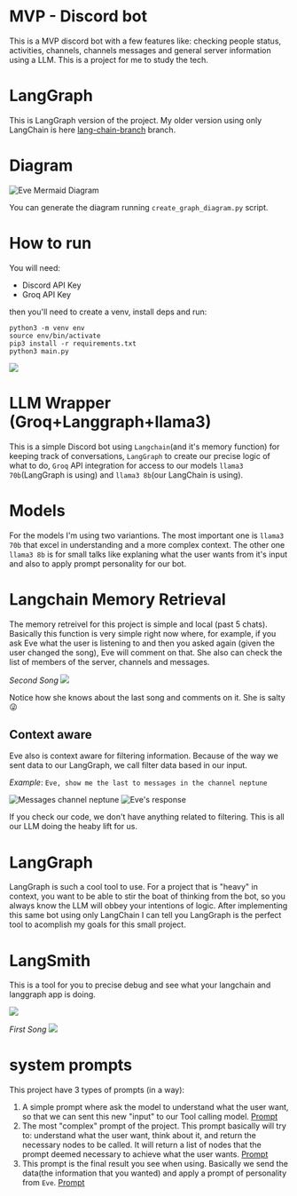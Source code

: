 # MVP - Discord bot
This is a MVP discord bot with a few features like: checking people status, activities, channels, channels messages and general server information using a LLM. This is a project for me to study the tech.

# LangGraph
This is LangGraph version of the project. My older version using only LangChain is here [lang-chain-branch](https://github.com/rxgoa/EveProject/tree/lang-chain) branch.

# Diagram
![Eve Mermaid Diagram](images/eve_diagram.png)

You can generate the diagram running `create_graph_diagram.py` script.

# How to run
You will need:
- Discord API Key
- Groq API Key

then you'll need to create a venv, install deps and run:
```
python3 -m venv env
source env/bin/activate
pip3 install -r requirements.txt
python3 main.py
```
![](/images/eve_hello.jpeg)

# LLM Wrapper (Groq+Langgraph+llama3)
This is a simple Discord bot using `Langchain`(and it's memory function) for keeping track of conversations, `LangGraph` to create our precise logic of what to do, `Groq` API integration for access to our models `llama3 70b`(LangGraph is using) and `llama3 8b`(our LangChain is using).

# Models
For the models I'm using two variantions. The most important one is `llama3 70b` that excel in understanding and a more complex context. The other one `llama3 8b` is for small talks like explaning what the user wants from it's input and also to apply prompt personality for our bot.

# Langchain Memory Retrieval
The memory retreivel for this project is simple and local (past 5 chats). Basically this function is very simple right now where, for example, if you ask Eve what the user is listening to and then you asked again (given the user changed the song), Eve will comment on that. She also can check the list of members of the server, channels and messages.

*Second Song*
![](/images/eve_memory_remember.png)

Notice how she knows about the last song and comments on it. She is salty 😜

## Context aware
Eve also is context aware for filtering information. Because of the way we sent data to our LangGraph, we call filter data based in our input.

*Example*: `Eve, show me the last to messages in the channel neptune`

![Messages channel neptune](/images/neptune_messages.png)
![Eve's response](/images/neptune_messages_eve.png)

If you check our code, we don't have anything related to filtering. This is all our LLM doing the heaby lift for us.

# LangGraph
LangGraph is such a cool tool to use. For a project that is "heavy" in context, you want to be able to stir the boat of thinking from the bot, so you always know the LLM will obbey your intentions of logic. After implementing this same bot using only LangChain I can tell you LangGraph is the perfect tool to acomplish my goals for this small project.

# LangSmith
This is a tool for you to precise debug and see what your langchain and langgraph app is doing.

![](/images/langsmith.png)

*First Song*
![](/images/eve_memory.png)


# system prompts
This project have 3 types of prompts (in a way):
1. A simple prompt where ask the model to understand what the user want, so that we can sent this new "input" to our Tool calling model. [Prompt](/llm/prompt_creation.py)
2. The most "complex" prompt of the project. This prompt basically will try to: understand what the user want, think about it, and return the necessary nodes to be called. It will return a list of nodes that the prompt deemed necessary to achieve what the user wants. [Prompt](/prompts/prompts.py)
3. This prompt is the final result you see when using. Basically we send the data(the information that you wanted) and apply a prompt of personality from `Eve`. [Prompt](/llm/prompt_creation.py)

